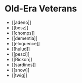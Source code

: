 # Old-Era Veterans

* [[adeno]]
* [[besz]]
* [[chomps]]
* [[dementia]]
* [[eloquence]]
* [[hulud]]
* [[pesci]]
* [[Rickon]]
* [[sardines]]
* [[snow]]
* [[twig]]